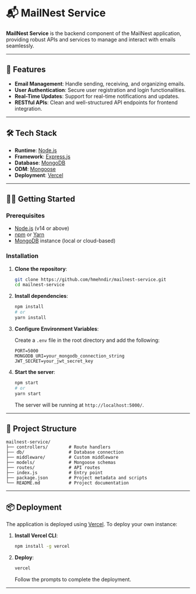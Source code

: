 # 📬 MailNest Service

**MailNest Service** is the backend component of the MailNest application, providing robust APIs and services to manage and interact with emails seamlessly.

---

## 🚀 Features

- **Email Management**: Handle sending, receiving, and organizing emails.
- **User Authentication**: Secure user registration and login functionalities.
- **Real-Time Updates**: Support for real-time notifications and updates.
- **RESTful APIs**: Clean and well-structured API endpoints for frontend integration.

---

## 🛠️ Tech Stack

- **Runtime**: [Node.js](https://nodejs.org/)
- **Framework**: [Express.js](https://expressjs.com/)
- **Database**: [MongoDB](https://www.mongodb.com/)
- **ODM**: [Mongoose](https://mongoosejs.com/)
- **Deployment**: [Vercel](https://vercel.com/)

---

## 🧑‍💻 Getting Started

### Prerequisites

- [Node.js](https://nodejs.org/) (v14 or above)
- [npm](https://www.npmjs.com/) or [Yarn](https://yarnpkg.com/)
- [MongoDB](https://www.mongodb.com/) instance (local or cloud-based)

### Installation

1. **Clone the repository**:

   ```bash
   git clone https://github.com/hmehndir/mailnest-service.git
   cd mailnest-service
   ```

2. **Install dependencies**:

   ```bash
   npm install
   # or
   yarn install
   ```

3. **Configure Environment Variables**:

   Create a `.env` file in the root directory and add the following:

   ```env
   PORT=5000
   MONGODB_URI=your_mongodb_connection_string
   JWT_SECRET=your_jwt_secret_key
   ```

4. **Start the server**:

   ```bash
   npm start
   # or
   yarn start
   ```

   The server will be running at `http://localhost:5000/`.

---

## 📁 Project Structure

```
mailnest-service/
├── controllers/        # Route handlers
├── db/                 # Database connection
├── middleware/         # Custom middleware
├── models/             # Mongoose schemas
├── routes/             # API routes
├── index.js            # Entry point
├── package.json        # Project metadata and scripts
└── README.md           # Project documentation
```

---

## 📦 Deployment

The application is deployed using [Vercel](https://vercel.com/). To deploy your own instance:

1. **Install Vercel CLI**:

   ```bash
   npm install -g vercel
   ```

2. **Deploy**:

   ```bash
   vercel
   ```

   Follow the prompts to complete the deployment.

---